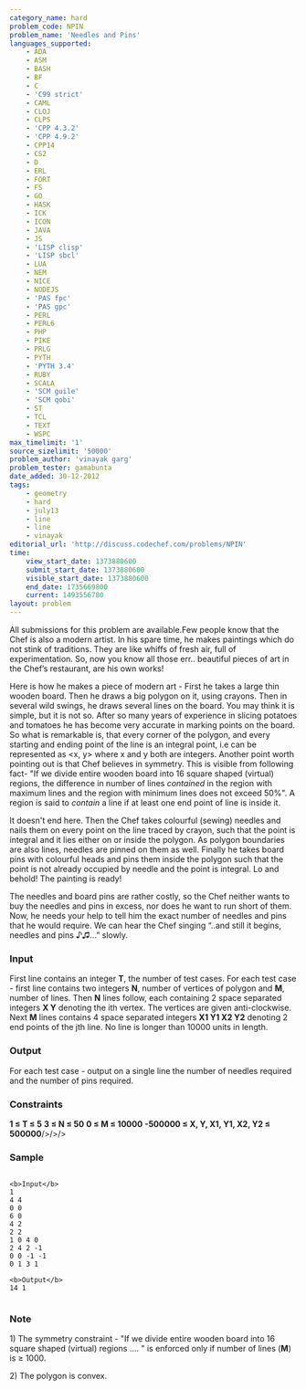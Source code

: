 ```yaml
---
category_name: hard
problem_code: NPIN
problem_name: 'Needles and Pins'
languages_supported:
    - ADA
    - ASM
    - BASH
    - BF
    - C
    - 'C99 strict'
    - CAML
    - CLOJ
    - CLPS
    - 'CPP 4.3.2'
    - 'CPP 4.9.2'
    - CPP14
    - CS2
    - D
    - ERL
    - FORT
    - FS
    - GO
    - HASK
    - ICK
    - ICON
    - JAVA
    - JS
    - 'LISP clisp'
    - 'LISP sbcl'
    - LUA
    - NEM
    - NICE
    - NODEJS
    - 'PAS fpc'
    - 'PAS gpc'
    - PERL
    - PERL6
    - PHP
    - PIKE
    - PRLG
    - PYTH
    - 'PYTH 3.4'
    - RUBY
    - SCALA
    - 'SCM guile'
    - 'SCM qobi'
    - ST
    - TCL
    - TEXT
    - WSPC
max_timelimit: '1'
source_sizelimit: '50000'
problem_author: 'vinayak garg'
problem_tester: gamabunta
date_added: 30-12-2012
tags:
    - geometry
    - hard
    - july13
    - line
    - line
    - vinayak
editorial_url: 'http://discuss.codechef.com/problems/NPIN'
time:
    view_start_date: 1373880600
    submit_start_date: 1373880600
    visible_start_date: 1373880600
    end_date: 1735669800
    current: 1493556780
layout: problem
---
```

All submissions for this problem are available.Few people know that the Chef is also a modern artist. In his spare time, he makes paintings which do not stink of traditions. They are like whiffs of fresh air, full of experimentation. So, now you know all those err.. beautiful pieces of art in the Chef’s restaurant, are his own works!

Here is how he makes a piece of modern art - First he takes a large thin wooden board. Then he draws a big polygon on it, using crayons. Then in several wild swings, he draws several lines on the board. You may think it is simple, but it is not so. After so many years of experience in slicing potatoes and tomatoes he has become very accurate in marking points on the board. So what is remarkable is, that every corner of the polygon, and every starting and ending point of the line is an integral point, i.e can be represented as <x, y> where x and y both are integers. Another point worth pointing out is that Chef believes in symmetry. This is visible from following fact- "If we divide entire wooden board into 16 square shaped (virtual) regions, the difference in number of lines _contained_ in the region with maximum lines and the region with minimum lines does not exceed 50%". A region is said to _contain_ a line if at least one end point of line is inside it.

It doesn't end here. Then the Chef takes colourful (sewing) needles and nails them on every point on the line traced by crayon, such that the point is integral and it lies either on or inside the polygon. As polygon boundaries are also lines, needles are pinned on them as well. Finally he takes board pins with colourful heads and pins them inside the polygon such that the point is not already occupied by needle and the point is integral. Lo and behold! The painting is ready!

The needles and board pins are rather costly, so the Chef neither wants to buy the needles and pins in excess, nor does he want to run short of them. Now, he needs your help to tell him the exact number of needles and pins that he would require. We can hear the Chef singing “..and still it begins, needles and pins ♪♫...” slowly.

### Input

First line contains an integer **T**, the number of test cases. For each test case - first line contains two integers **N**, number of vertices of polygon and **M**, number of lines. Then **N** lines follow, each containing 2 space separated integers **X Y** denoting the ith vertex. The vertices are given anti-clockwise. Next **M** lines contains 4 space separated integers **X1 Y1 X2 Y2** denoting 2 end points of the jth line. No line is longer than 10000 units in length.

### Output

For each test case - output on a single line the number of needles required and the number of pins required.

### Constraints

**1 ≤ T ≤ 5**
**3 ≤ N ≤ 50**
**0 ≤ M ≤ 10000**
**-500000 ≤ X, Y, X1, Y1, X2, Y2 ≤ 500000**/>/>/>

### Sample

```

<b>Input</b>
1
4 4
0 0
6 0
4 2
2 2
1 0 4 0
2 4 2 -1
0 0 -1 -1
0 1 3 1

<b>Output</b>
14 1


```
### Note

1\) The symmetry constraint - "If we divide entire wooden board into 16 square shaped (virtual) regions .... " is enforced only if number of lines (**M**) is ≥ 1000.

2\) The polygon is convex.